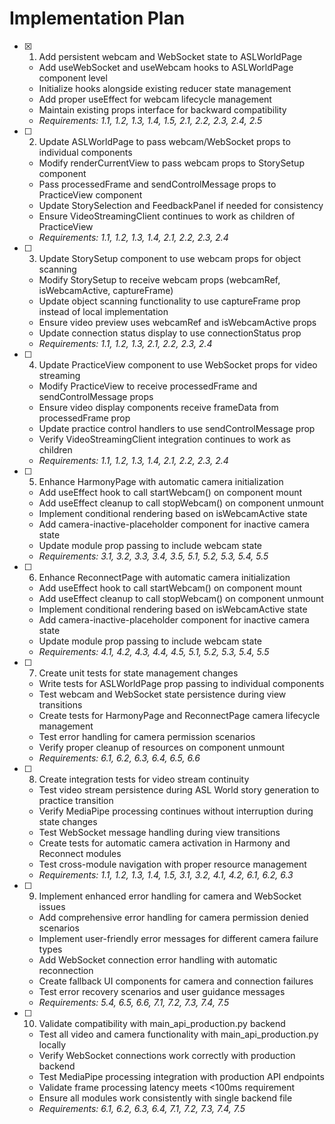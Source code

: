# Implementation Plan

- [x] 1. Add persistent webcam and WebSocket state to ASLWorldPage

  - Add useWebSocket and useWebcam hooks to ASLWorldPage component level
  - Initialize hooks alongside existing reducer state management
  - Add proper useEffect for webcam lifecycle management
  - Maintain existing props interface for backward compatibility
  - _Requirements: 1.1, 1.2, 1.3, 1.4, 1.5, 2.1, 2.2, 2.3, 2.4, 2.5_

- [ ] 2. Update ASLWorldPage to pass webcam/WebSocket props to individual components

  - Modify renderCurrentView to pass webcam props to StorySetup component
  - Pass processedFrame and sendControlMessage props to PracticeView component
  - Update StorySelection and FeedbackPanel if needed for consistency
  - Ensure VideoStreamingClient continues to work as children of PracticeView
  - _Requirements: 1.1, 1.2, 1.3, 1.4, 2.1, 2.2, 2.3, 2.4_

- [ ] 3. Update StorySetup component to use webcam props for object scanning

  - Modify StorySetup to receive webcam props (webcamRef, isWebcamActive, captureFrame)
  - Update object scanning functionality to use captureFrame prop instead of local implementation
  - Ensure video preview uses webcamRef and isWebcamActive props
  - Update connection status display to use connectionStatus prop
  - _Requirements: 1.1, 1.2, 1.3, 2.1, 2.2, 2.3, 2.4_

- [ ] 4. Update PracticeView component to use WebSocket props for video streaming

  - Modify PracticeView to receive processedFrame and sendControlMessage props
  - Ensure video display components receive frameData from processedFrame prop
  - Update practice control handlers to use sendControlMessage prop
  - Verify VideoStreamingClient integration continues to work as children
  - _Requirements: 1.1, 1.2, 1.3, 1.4, 2.1, 2.2, 2.3, 2.4_

- [ ] 5. Enhance HarmonyPage with automatic camera initialization

  - Add useEffect hook to call startWebcam() on component mount
  - Add useEffect cleanup to call stopWebcam() on component unmount
  - Implement conditional rendering based on isWebcamActive state
  - Add camera-inactive-placeholder component for inactive camera state
  - Update module prop passing to include webcam state
  - _Requirements: 3.1, 3.2, 3.3, 3.4, 3.5, 5.1, 5.2, 5.3, 5.4, 5.5_

- [ ] 6. Enhance ReconnectPage with automatic camera initialization

  - Add useEffect hook to call startWebcam() on component mount
  - Add useEffect cleanup to call stopWebcam() on component unmount
  - Implement conditional rendering based on isWebcamActive state
  - Add camera-inactive-placeholder component for inactive camera state
  - Update module prop passing to include webcam state
  - _Requirements: 4.1, 4.2, 4.3, 4.4, 4.5, 5.1, 5.2, 5.3, 5.4, 5.5_

- [ ] 7. Create unit tests for state management changes

  - Write tests for ASLWorldPage prop passing to individual components
  - Test webcam and WebSocket state persistence during view transitions
  - Create tests for HarmonyPage and ReconnectPage camera lifecycle management
  - Test error handling for camera permission scenarios
  - Verify proper cleanup of resources on component unmount
  - _Requirements: 6.1, 6.2, 6.3, 6.4, 6.5, 6.6_

- [ ] 8. Create integration tests for video stream continuity

  - Test video stream persistence during ASL World story generation to practice transition
  - Verify MediaPipe processing continues without interruption during state changes
  - Test WebSocket message handling during view transitions
  - Create tests for automatic camera activation in Harmony and Reconnect modules
  - Test cross-module navigation with proper resource management
  - _Requirements: 1.1, 1.2, 1.3, 1.4, 1.5, 3.1, 3.2, 4.1, 4.2, 6.1, 6.2, 6.3_

- [ ] 9. Implement enhanced error handling for camera and WebSocket issues

  - Add comprehensive error handling for camera permission denied scenarios
  - Implement user-friendly error messages for different camera failure types
  - Add WebSocket connection error handling with automatic reconnection
  - Create fallback UI components for camera and connection failures
  - Test error recovery scenarios and user guidance messages
  - _Requirements: 5.4, 6.5, 6.6, 7.1, 7.2, 7.3, 7.4, 7.5_

- [ ] 10. Validate compatibility with main_api_production.py backend
  - Test all video and camera functionality with main_api_production.py locally
  - Verify WebSocket connections work correctly with production backend
  - Test MediaPipe processing integration with production API endpoints
  - Validate frame processing latency meets <100ms requirement
  - Ensure all modules work consistently with single backend file
  - _Requirements: 6.1, 6.2, 6.3, 6.4, 7.1, 7.2, 7.3, 7.4, 7.5_
